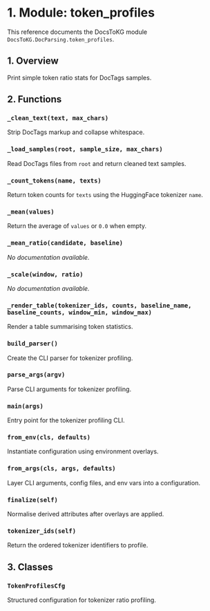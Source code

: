 # 1. Module: token_profiles

This reference documents the DocsToKG module ``DocsToKG.DocParsing.token_profiles``.

## 1. Overview

Print simple token ratio stats for DocTags samples.

## 2. Functions

### `_clean_text(text, max_chars)`

Strip DocTags markup and collapse whitespace.

### `_load_samples(root, sample_size, max_chars)`

Read DocTags files from ``root`` and return cleaned text samples.

### `_count_tokens(name, texts)`

Return token counts for ``texts`` using the HuggingFace tokenizer ``name``.

### `_mean(values)`

Return the average of ``values`` or ``0.0`` when empty.

### `_mean_ratio(candidate, baseline)`

*No documentation available.*

### `_scale(window, ratio)`

*No documentation available.*

### `_render_table(tokenizer_ids, counts, baseline_name, baseline_counts, window_min, window_max)`

Render a table summarising token statistics.

### `build_parser()`

Create the CLI parser for tokenizer profiling.

### `parse_args(argv)`

Parse CLI arguments for tokenizer profiling.

### `main(args)`

Entry point for the tokenizer profiling CLI.

### `from_env(cls, defaults)`

Instantiate configuration using environment overlays.

### `from_args(cls, args, defaults)`

Layer CLI arguments, config files, and env vars into a configuration.

### `finalize(self)`

Normalise derived attributes after overlays are applied.

### `tokenizer_ids(self)`

Return the ordered tokenizer identifiers to profile.

## 3. Classes

### `TokenProfilesCfg`

Structured configuration for tokenizer ratio profiling.
